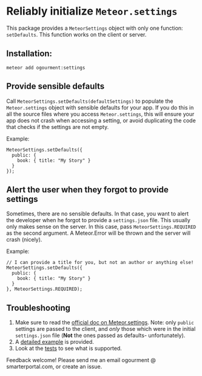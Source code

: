 
# Reliably initialize `Meteor.settings`

This package provides a `MeteorSettings` object with only one function: `setDefaults`. This function works on the client or server.

## Installation:
```
meteor add ogourment:settings
```

## Provide sensible defaults

Call `MeteorSettings.setDefaults(defaultSettings)` to populate the `Meteor.settings` object with sensible defaults for your app. If you do this in all the source files where you access `Meteor.settings`, this will ensure your app does not crash when accessing a setting, or avoid duplicating the code that checks if the settings are not empty.

Example:
```
MeteorSettings.setDefaults({
  public: {
    book: { title: "My Story" }
  }
});
```

## Alert the user when they forgot to provide settings

Sometimes, there are no sensible defaults. In that case, you want to alert the developer when he forgot to provide a `settings.json` file. This usually only makes sense on the server. In this case, pass `MeteorSettings.REQUIRED` as the second argument. A Meteor.Error will be thrown and the server will crash (nicely).

Example:
```
// I can provide a title for you, but not an author or anything else!
MeteorSettings.setDefaults({
  public: {
    book: { title: "My Story" }
  }
}, MeteorSettings.REQUIRED);
```

## Troubleshooting

1. Make sure to read the [official doc on Meteor.settings](http://docs.meteor.com/#/full/meteor_settings). Note: only `public` settings are passed to the client, and *only* those which were in the initial `settings.json` file (**Not** the ones passed as defaults- unfortunately).
1. A [detailed example](https://github.com/ogourment/settings/commit/36f120980b091e923a94708c084d05cae79c23b7) is provided.
1. Look at the [tests](https://github.com/ogourment/settings/blob/master/src/settings_tests.js) to see what is supported.

Feedback welcome! Please send me an email ogourment @ smarterportal.com, or create an issue.
